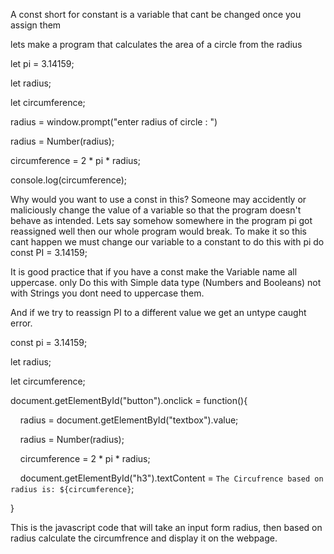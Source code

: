 

A const short for constant is a variable that cant be changed once you assign them


lets make a program that calculates the area of a circle from the radius 


let pi = 3.14159;

let radius;

let circumference;

  

radius = window.prompt("enter radius of circle : ")

radius = Number(radius);

circumference = 2 * pi * radius;

console.log(circumference);



Why would you want to use a const in this? Someone may accidently or maliciously change the value of a variable so that the program doesn't behave as intended. Lets say somehow somewhere in the program pi got reassigned well then our whole program would break. To make it so this cant happen we must change our variable to a constant to do this with pi do 
const PI = 3.14159;

It is good practice that if you have a const make the Variable name all uppercase. only Do this with Simple data type (Numbers and Booleans) not 
with Strings you dont need to uppercase them.

And if we try to reassign PI to a different value we get an untype caught error. 


  

const pi = 3.14159;

  

let radius;

let circumference;

  
  

document.getElementById("button").onclick = function(){

    radius = document.getElementById("textbox").value;

    radius = Number(radius);

    circumference = 2 * pi * radius;

    document.getElementById("h3").textContent = `The Circufrence based on radius is: ${circumference}`;

}



This is the javascript code that will take an input form  radius, then based on radius calculate the circumfrence and display it on the webpage. 